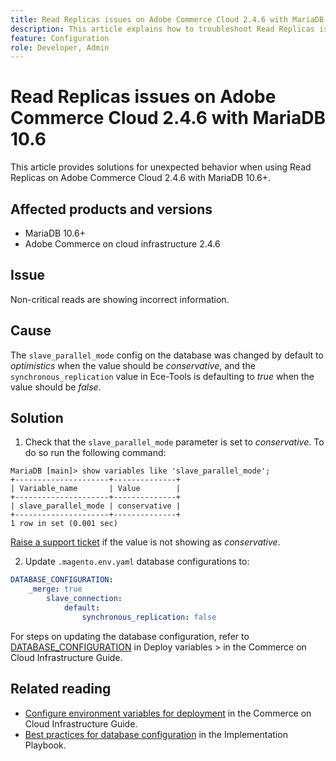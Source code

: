 ```yaml
---
title: Read Replicas issues on Adobe Commerce Cloud 2.4.6 with MariaDB 10.6
description: This article explains how to troubleshoot Read Replicas issues on Adobe Commerce Cloud 2.4.6 with MariaDB 10.6.
feature: Configuration
role: Developer, Admin
---
```


# Read Replicas issues on Adobe Commerce Cloud 2.4.6 with MariaDB 10.6

This article provides solutions for unexpected behavior when using Read Replicas on Adobe Commerce Cloud 2.4.6 with MariaDB 10.6+. 

## Affected products and versions

* MariaDB 10.6+
* Adobe Commerce on cloud infrastructure 2.4.6

## Issue

Non-critical reads are showing incorrect information. 

## Cause

The `slave_parallel_mode` config on the database was changed by default to *optimistics* when the value should be *conservative*, and the `synchronous_replication` value in Ece-Tools is defaulting to *true* when the value should be *false*.

## Solution

1. Check that the `slave_parallel_mode` parameter is set to *conservative*. To do so run the following command:

```
MariaDB [main]> show variables like 'slave_parallel_mode';
+---------------------+--------------+
| Variable_name       | Value        |
+---------------------+--------------+
| slave_parallel_mode | conservative |
+---------------------+--------------+
1 row in set (0.001 sec)
```

[Raise a support ticket](/docs/commerce-knowledge-base/kb/help-center-guide/magento-help-center-user-guide.html?lang=en#submit-ticket) if the value is not showing as *conservative*.

2. Update `.magento.env.yaml` database configurations to:

```yaml
DATABASE_CONFIGURATION:
    _merge: true
        slave_connection:
            default:
                synchronous_replication: false
```

For steps on updating the database configuration, refer to [DATABASE_CONFIGURATION](https://experienceleague.adobe.com/docs/commerce-cloud-service/user-guide/configure/env/stage/variables-deploy.html#database_configuration) in Deploy variables > in the Commerce on Cloud Infrastructure Guide. 


## Related reading

* [Configure environment variables for deployment](/docs/commerce-cloud-service/user-guide/configure/env/configure-env-yaml.html) in the Commerce on Cloud Infrastructure Guide.
* [Best practices for database configuration](/docs/commerce-operations/implementation-playbook/best-practices/planning/database-on-cloud.html) in the Implementation Playbook.
